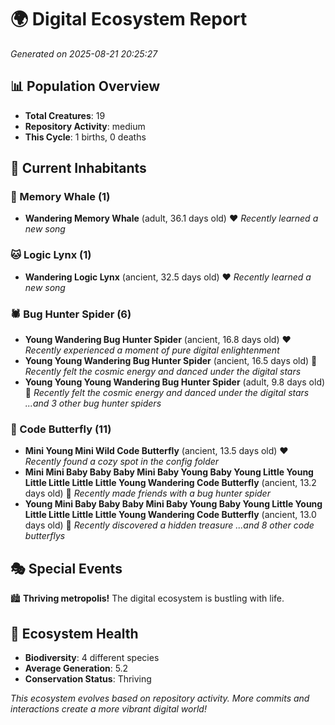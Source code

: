 # 🌍 Digital Ecosystem Report
*Generated on 2025-08-21 20:25:27*

## 📊 Population Overview
- **Total Creatures**: 19
- **Repository Activity**: medium
- **This Cycle**: 1 births, 0 deaths

## 👥 Current Inhabitants

### 🐋 Memory Whale (1)
- **Wandering Memory Whale** (adult, 36.1 days old) ❤️
  *Recently learned a new song*

### 🐱 Logic Lynx (1)
- **Wandering Logic Lynx** (ancient, 32.5 days old) ❤️
  *Recently learned a new song*

### 🕷️ Bug Hunter Spider (6)
- **Young Wandering Bug Hunter Spider** (ancient, 16.8 days old) ❤️
  *Recently experienced a moment of pure digital enlightenment*
- **Young Young Wandering Bug Hunter Spider** (ancient, 16.5 days old) 💛
  *Recently felt the cosmic energy and danced under the digital stars*
- **Young Young Young Wandering Bug Hunter Spider** (adult, 9.8 days old) 💛
  *Recently felt the cosmic energy and danced under the digital stars*
  *...and 3 other bug hunter spiders*

### 🦋 Code Butterfly (11)
- **Mini Young Mini Wild Code Butterfly** (ancient, 13.5 days old) ❤️
  *Recently found a cozy spot in the config folder*
- **Mini Mini Baby Baby Baby Mini Baby Young Baby Young Little Young Little Little Little Little Young Wandering Code Butterfly** (ancient, 13.2 days old) 💛
  *Recently made friends with a bug hunter spider*
- **Young Mini Baby Baby Baby Mini Baby Young Baby Young Little Young Little Little Little Little Young Wandering Code Butterfly** (ancient, 13.0 days old) 💛
  *Recently discovered a hidden treasure*
  *...and 8 other code butterflys*

## 🎭 Special Events

🏙️ **Thriving metropolis!** The digital ecosystem is bustling with life.

## 🔬 Ecosystem Health
- **Biodiversity**: 4 different species
- **Average Generation**: 5.2
- **Conservation Status**: Thriving

*This ecosystem evolves based on repository activity. More commits and interactions create a more vibrant digital world!*